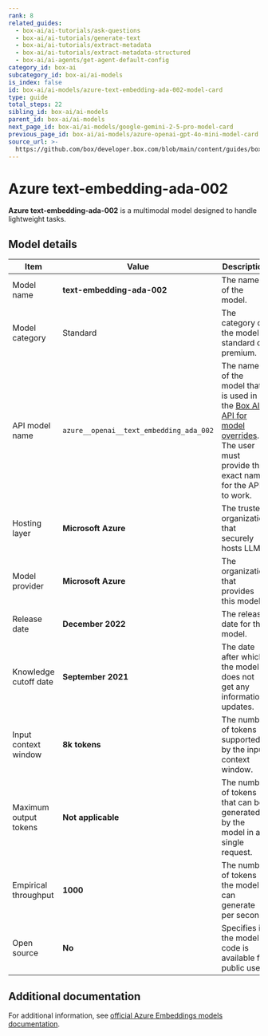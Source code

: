```yaml
---
rank: 8
related_guides:
  - box-ai/ai-tutorials/ask-questions
  - box-ai/ai-tutorials/generate-text
  - box-ai/ai-tutorials/extract-metadata
  - box-ai/ai-tutorials/extract-metadata-structured
  - box-ai/ai-agents/get-agent-default-config
category_id: box-ai
subcategory_id: box-ai/ai-models
is_index: false
id: box-ai/ai-models/azure-text-embedding-ada-002-model-card
type: guide
total_steps: 22
sibling_id: box-ai/ai-models
parent_id: box-ai/ai-models
next_page_id: box-ai/ai-models/google-gemini-2-5-pro-model-card
previous_page_id: box-ai/ai-models/azure-openai-gpt-4o-mini-model-card
source_url: >-
  https://github.com/box/developer.box.com/blob/main/content/guides/box-ai/ai-models/azure-text-embedding-ada-002-model-card.md
---
```

# Azure text-embedding-ada-002

**Azure text-embedding-ada-002** is a multimodal model designed to handle lightweight tasks.

## Model details

| Item  | Value | Description |
|-----------|----------|----------|
|Model name|**text-embedding-ada-002**| The name of the model. |
| Model category | Standard | The category of the model - standard or premium. |
|API model name|`azure__openai__text_embedding_ada_002`| The name of the model that is used in the [Box AI API for model overrides][overrides]. The user must provide this exact name for the API to work. |
|Hosting layer| **Microsoft Azure** | The trusted organization that securely hosts LLM. |
|Model provider|**Microsoft Azure**| The organization that provides this model. |
|Release date|**December 2022** | The release date for the model.|
|Knowledge cutoff date| **September 2021**| The date after which the model does not get any information updates. |
|Input context window |**8k tokens**| The number of tokens supported by the input context window.|
|Maximum output tokens |**Not applicable** |The number of tokens that can be generated by the model in a single request.|
|Empirical throughput| **1000** | The number of tokens the model can generate per second.|
|Open source | **No** | Specifies if the model's code is available for public use.|

## Additional documentation

For additional information, see [official Azure Embeddings models documentation][azure-ai-embeddings].

[azure-ai-embeddings]: https://learn.microsoft.com/en-us/azure/ai-services/openai/concepts/models#embeddings
[overrides]: g://box-ai/ai-agents/ai-agent-overrides